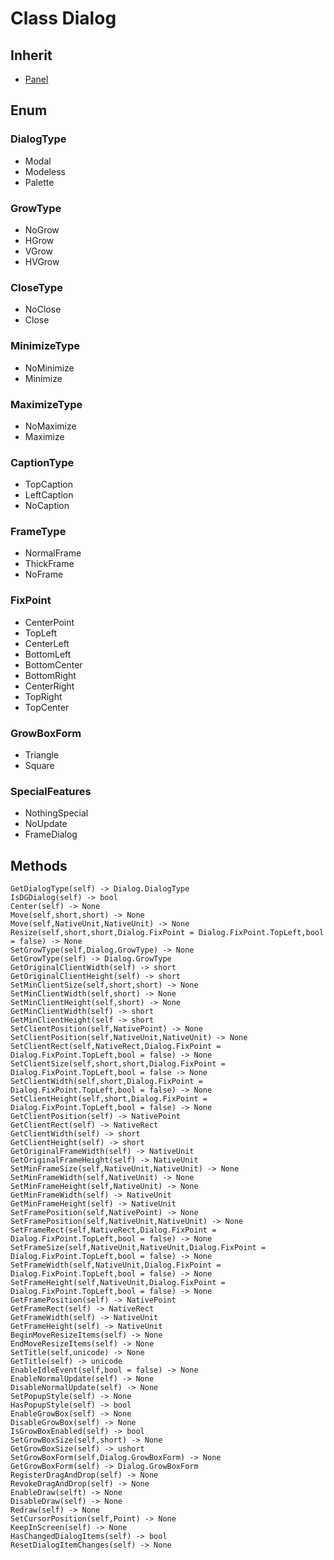 # Class Dialog

## Inherit

* [Panel](Panel.md)


## Enum

### DialogType

* Modal
* Modeless
* Palette

### GrowType

* NoGrow
* HGrow
* VGrow
* HVGrow

### CloseType

* NoClose
* Close

### MinimizeType

* NoMinimize
* Minimize

### MaximizeType

* NoMaximize
* Maximize

### CaptionType

* TopCaption
* LeftCaption
* NoCaption

### FrameType

* NormalFrame
* ThickFrame
* NoFrame

### FixPoint

* CenterPoint
* TopLeft
* CenterLeft
* BottomLeft
* BottomCenter
* BottomRight
* CenterRight
* TopRight
* TopCenter

### GrowBoxForm

* Triangle
* Square

### SpecialFeatures

* NothingSpecial
* NoUpdate
* FrameDialog


## Methods
```
GetDialogType(self) -> Dialog.DialogType
IsDGDialog(self) -> bool
Center(self) -> None
Move(self,short,short) -> None
Move(self,NativeUnit,NativeUnit) -> None
Resize(self,short,short,Dialog.FixPoint = Dialog.FixPoint.TopLeft,bool = false) -> None
SetGrowType(self,Dialog.GrowType) -> None
GetGrowType(self) -> Dialog.GrowType
GetOriginalClientWidth(self) -> short
GetOriginalClientHeight(self) -> short
SetMinClientSize(self,short,short) -> None
SetMinClientWidth(self,short) -> None
SetMinClientHeight(self,short) -> None
GetMinClientWidth(self) -> short
GetMinClientHeight(self -> short
SetClientPosition(self,NativePoint) -> None
SetClientPosition(self,NativeUnit,NativeUnit) -> None
SetClientRect(self,NativeRect,Dialog.FixPoint = Dialog.FixPoint.TopLeft,bool = false) -> None
SetClientSize(self,short,short,Dialog.FixPoint = Dialog.FixPoint.TopLeft,bool = false -> None
SetClientWidth(self,short,Dialog.FixPoint = Dialog.FixPoint.TopLeft,bool = false) -> None
SetClientHeight(self,short,Dialog.FixPoint = Dialog.FixPoint.TopLeft,bool = false) -> None
GetClientPosition(self) -> NativePoint
GetClientRect(self) -> NativeRect
GetClientWidth(self) -> short
GetClientHeight(self) -> short
GetOriginalFrameWidth(self) -> NativeUnit
GetOriginalFrameHeight(self) -> NativeUnit
SetMinFrameSize(self,NativeUnit,NativeUnit) -> None
SetMinFrameWidth(self,NativeUnit) -> None
SetMinFrameHeight(self,NativeUnit) -> None
GetMinFrameWidth(self) -> NativeUnit
GetMinFrameHeight(self) -> NativeUnit
SetFramePosition(self,NativePoint) -> None
SetFramePosition(self,NativeUnit,NativeUnit) -> None
SetFrameRect(self,NativeRect,Dialog.FixPoint = Dialog.FixPoint.TopLeft,bool = false) -> None
SetFrameSize(self,NativeUnit,NativeUnit,Dialog.FixPoint = Dialog.FixPoint.TopLeft,bool = false) -> None
SetFrameWidth(self,NativeUnit,Dialog.FixPoint = Dialog.FixPoint.TopLeft,bool = false) -> None
SetFrameHeight(self,NativeUnit,Dialog.FixPoint = Dialog.FixPoint.TopLeft,bool = false) -> None
GetFramePosition(self) -> NativePoint
GetFrameRect(self) -> NativeRect
GetFrameWidth(self) -> NativeUnit
GetFrameHeight(self) -> NativeUnit
BeginMoveResizeItems(self) -> None
EndMoveResizeItems(self) -> None
SetTitle(self,unicode) -> None
GetTitle(self) -> unicode
EnableIdleEvent(self,bool = false) -> None
EnableNormalUpdate(self) -> None
DisableNormalUpdate(self) -> None
SetPopupStyle(self) -> None
HasPopupStyle(self) -> bool
EnableGrowBox(self) -> None
DisableGrowBox(self) -> None
IsGrowBoxEnabled(self) -> bool
SetGrowBoxSize(self,short) -> None
GetGrowBoxSize(self) -> ushort
SetGrowBoxForm(self,Dialog.GrowBoxForm) -> None
GetGrowBoxForm(self) -> Dialog.GrowBoxForm
RegisterDragAndDrop(self) -> None
RevokeDragAndDrop(self) -> None
EnableDraw(selft) -> None
DisableDraw(self) -> None
Redraw(self) -> None
SetCursorPosition(self,Point) -> None
KeepInScreen(self) -> None
HasChangedDialogItems(self) -> bool
ResetDialogItemChanges(self) -> None
```
